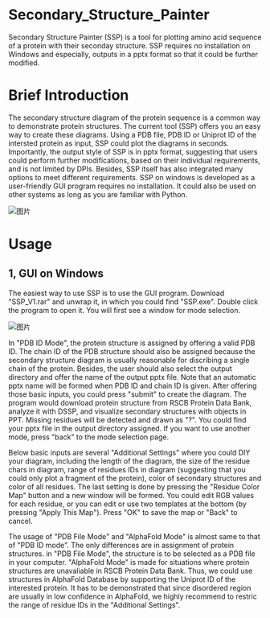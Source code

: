 # Secondary_Structure_Painter
Secondary Structure Painter (SSP) is a tool for plotting amino acid sequence of a protein with their seconday structure. SSP requires no installation on Windows and especially, outputs in a pptx format so that it could be further modified. 

# Brief Introduction
The secondary structure diagram of the protein sequence is a common way to demonstrate protein structures. The current tool (SSP) offers you an easy way to create these diagrams. Using a PDB file, PDB ID or Uniprot ID of the intersted protein as input, SSP could plot the diagrams in seconds. Importantly, the output style of SSP is in pptx format, suggesting that users could perform further modifications, based on their individual requirements, and is not limited by DPIs. Besides, SSP itself has also integrated many options to meet different requirements. SSP on windows is developed as a user-friendly GUI program requires no installation. It could also be used on other systems as long as you are familiar with Python.

![图片](https://github.com/JinyinZha/Secondary_Structure_Painter/assets/44738533/7e195000-f253-4935-b0a7-384fd0008f4c)


# Usage
## 1, GUI on Windows
The easiest way to use SSP is to use the GUI program. Download "SSP_V1.rar" and unwrap it, in which you could find "SSP.exe". Double click the program to open it. You will first see a window for mode selection.

![图片](https://github.com/JinyinZha/Secondary_Structure_Painter/assets/44738533/1d17367a-fec0-4b2e-ac7e-50fdbe6d659b)

In "PDB ID Mode", the protein structure is assigned by offering a valid PDB ID. The chain ID of the PDB structure should also be assigned because the secondary structure diagram is usually reasonable for discribing a single chain of the protein. Besides, the user should also select the output directory and offer the name of the output pptx file. Note that an automatic pptx name will be formed when PDB ID and chain ID is given. After offering those basic inputs, you could press "submit" to create the diagram. The program would download protein structure from RSCB Protein Data Bank, analyze it with DSSP, and visualize secondary structures with objects in PPT. Missing residues will be detected and drawn as "?". You could find your pptx file in the output directory assigned. If you want to use another mode, press "back" to the mode selection page.

Below basic inputs are several "Additional Settings" where you could DIY your diagram, including the length of the diagram, the size of the residue chars in diagram, range of residues IDs in diagram (suggesting that you could only plot a fragment of the protein), color of secondary structures and color of all residues. The last setting is done by pressing the "Residue Color Map" button and a new window will be formed. You could edit RGB values for each residue, or you can edit or use two templates at the bottom (by pressing "Apply This Map"). Press "OK" to save the map or "Back" to cancel.

The usage of "PDB File Mode" and "AlphaFold Mode" is almost same to that of "PDB ID mode". The only differences are in assignment of protein structures. in "PDB File Mode", the structure is to be selected as a PDB file in your computer. "AlphaFold Mode" is made for situations where protein structures are unavaliable in RSCB Protein Data Bank. Thus, we could use structures in AlphaFold Database by supporting the Uniprot ID of the interested protein. It has to be demonstrated that since disordered region are usually in low confidence in AlphaFold, we highly recommend to restric the range of residue IDs in the "Additional Settings".
